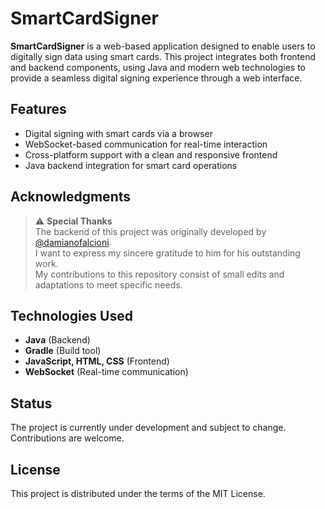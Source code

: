 # SmartCardSigner

**SmartCardSigner** is a web-based application designed to enable users to digitally sign data using smart cards. This project integrates both frontend and backend components, using Java and modern web technologies to provide a seamless digital signing experience through a web interface.

## Features

- Digital signing with smart cards via a browser
- WebSocket-based communication for real-time interaction
- Cross-platform support with a clean and responsive frontend
- Java backend integration for smart card operations

## Acknowledgments

> ⚠️ **Special Thanks**  
> The backend of this project was originally developed by [@damianofalcioni](https://github.com/damianofalcioni).  
> I want to express my sincere gratitude to him for his outstanding work.  
> My contributions to this repository consist of small edits and adaptations to meet specific needs.

## Technologies Used

- **Java** (Backend)
- **Gradle** (Build tool)
- **JavaScript, HTML, CSS** (Frontend)
- **WebSocket** (Real-time communication)

## Status

The project is currently under development and subject to change. Contributions are welcome.

## License

This project is distributed under the terms of the MIT License.
